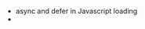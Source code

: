 - async and defer in Javascript loading
- <script type="module" src="...
##  JavaScript is a prototype based object oriented programming language
